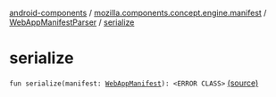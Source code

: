 [android-components](../../index.md) / [mozilla.components.concept.engine.manifest](../index.md) / [WebAppManifestParser](index.md) / [serialize](./serialize.md)

# serialize

`fun serialize(manifest: `[`WebAppManifest`](../-web-app-manifest/index.md)`): <ERROR CLASS>` [(source)](https://github.com/mozilla-mobile/android-components/blob/master/components/concept/engine/src/main/java/mozilla/components/concept/engine/manifest/WebAppManifestParser.kt#L86)